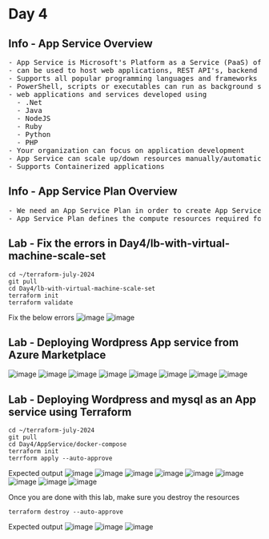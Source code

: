 # Day 4

## Info - App Service Overview
<pre>
- App Service is Microsoft's Platform as a Service (PaaS) offering 
- can be used to host web applications, REST API's, backend services for mobile apps
- Supports all popular programming languages and frameworks
- PowerShell, scripts or executables can run as background services
- web applications and services developed using 
  - .Net
  - Java
  - NodeJS
  - Ruby
  - Python
  - PHP
- Your organization can focus on application development
- App Service can scale up/down resources manually/automatically based on metrics
- Supports Containerized applications 
</pre>

## Info - App Service Plan Overview
<pre>
- We need an App Service Plan in order to create App Service
- App Service Plan defines the compute resources required for your application to run  
</pre>

## Lab - Fix the errors in Day4/lb-with-virtual-machine-scale-set
```
cd ~/terraform-july-2024
git pull
cd Day4/lb-with-virtual-machine-scale-set
terraform init
terraform validate
```

Fix the below errors
![image](https://github.com/tektutor/terraform-july-2024/assets/12674043/c2917926-d255-49a9-a130-343e3af96b65)
![image](https://github.com/tektutor/terraform-july-2024/assets/12674043/a403bfab-c711-4561-815d-a2ca31ba9dea)

## Lab - Deploying Wordpress App service from Azure Marketplace

![image](https://github.com/tektutor/terraform-july-2024/assets/12674043/b7764636-9939-4ed3-a491-3569af864051)
![image](https://github.com/tektutor/terraform-july-2024/assets/12674043/1f41d421-59bd-4b82-bf5f-16746fe83f8b)
![image](https://github.com/tektutor/terraform-july-2024/assets/12674043/5079bb98-2518-466f-aabd-654637278c84)
![image](https://github.com/tektutor/terraform-july-2024/assets/12674043/11cefeff-a1ff-483c-8537-ae5995e0b7e6)
![image](https://github.com/tektutor/terraform-july-2024/assets/12674043/1e216186-7667-4c91-8edb-76589b91cf93)
![image](https://github.com/tektutor/terraform-july-2024/assets/12674043/08edb75c-0718-47b5-b27d-d0c56bdf2249)
![image](https://github.com/tektutor/terraform-july-2024/assets/12674043/8dbd9213-35a9-461e-acf6-255ed8ecc625)
![image](https://github.com/tektutor/terraform-july-2024/assets/12674043/af09de35-b4cb-463d-af4c-9593ed46b2f0)


## Lab - Deploying Wordpress and mysql as an App service using Terraform
```
cd ~/terraform-july-2024
git pull
cd Day4/AppService/docker-compose
terraform init
terrform apply --auto-approve
```

Expected output
![image](https://github.com/tektutor/terraform-july-2024/assets/12674043/e3c830a4-29fa-49e6-aa2a-ca3684aa063d)
![image](https://github.com/tektutor/terraform-july-2024/assets/12674043/63d94d78-8cb6-4402-b4a5-99316a6c1fdd)
![image](https://github.com/tektutor/terraform-july-2024/assets/12674043/16523f7a-5948-4a80-9e59-29a253bfc748)
![image](https://github.com/tektutor/terraform-july-2024/assets/12674043/5a874ed9-5826-450e-a471-874c7ce1ea86)
![image](https://github.com/tektutor/terraform-july-2024/assets/12674043/d0d7c18f-fc62-45d1-ad57-7ae4346eeb0d)
![image](https://github.com/tektutor/terraform-july-2024/assets/12674043/d5cf266f-3d30-4ffd-892a-cbc0d5b845ee)
![image](https://github.com/tektutor/terraform-july-2024/assets/12674043/a31f169f-a76c-4053-9858-fecf67481300)
![image](https://github.com/tektutor/terraform-july-2024/assets/12674043/ccdcd8d3-c364-437f-9edc-13f9e9af989a)
![image](https://github.com/tektutor/terraform-july-2024/assets/12674043/8b3a7368-b3fa-43b0-a382-8869e4805270)

Once you are done with this lab, make sure you destroy the resources
```
terraform destroy --auto-approve
```

Expected output
![image](https://github.com/tektutor/terraform-july-2024/assets/12674043/7289bb65-71c4-48ff-bcd9-0b87e61176f4)
![image](https://github.com/tektutor/terraform-july-2024/assets/12674043/2fbef999-8d92-40a1-b69a-8b4c07a70735)
![image](https://github.com/tektutor/terraform-july-2024/assets/12674043/8e92be0c-17e6-4b3b-a690-0d90e8c4577b)

